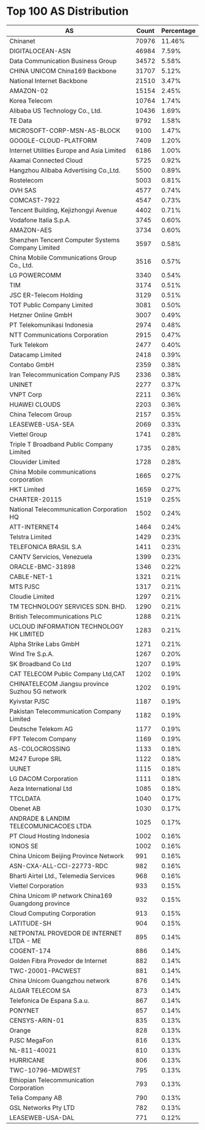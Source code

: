 # Top 100 AS Distribution
| AS | Count | Percentage |
|----|----|----|
| Chinanet | 70976 | 11.46% |
| DIGITALOCEAN-ASN | 46984 | 7.59% |
| Data Communication Business Group | 34572 | 5.58% |
| CHINA UNICOM China169 Backbone | 31707 | 5.12% |
| National Internet Backbone | 21510 | 3.47% |
| AMAZON-02 | 15154 | 2.45% |
| Korea Telecom | 10764 | 1.74% |
| Alibaba US Technology Co., Ltd. | 10436 | 1.69% |
| TE Data | 9792 | 1.58% |
| MICROSOFT-CORP-MSN-AS-BLOCK | 9100 | 1.47% |
| GOOGLE-CLOUD-PLATFORM | 7409 | 1.20% |
| Internet Utilities Europe and Asia Limited | 6186 | 1.00% |
| Akamai Connected Cloud | 5725 | 0.92% |
| Hangzhou Alibaba Advertising Co.,Ltd. | 5500 | 0.89% |
| Rostelecom | 5003 | 0.81% |
| OVH SAS | 4577 | 0.74% |
| COMCAST-7922 | 4547 | 0.73% |
| Tencent Building, Kejizhongyi Avenue | 4402 | 0.71% |
| Vodafone Italia S.p.A. | 3745 | 0.60% |
| AMAZON-AES | 3734 | 0.60% |
| Shenzhen Tencent Computer Systems Company Limited | 3597 | 0.58% |
| China Mobile Communications Group Co., Ltd. | 3516 | 0.57% |
| LG POWERCOMM | 3340 | 0.54% |
| TIM | 3174 | 0.51% |
| JSC ER-Telecom Holding | 3129 | 0.51% |
| TOT Public Company Limited | 3081 | 0.50% |
| Hetzner Online GmbH | 3007 | 0.49% |
| PT Telekomunikasi Indonesia | 2974 | 0.48% |
| NTT Communications Corporation | 2915 | 0.47% |
| Turk Telekom | 2477 | 0.40% |
| Datacamp Limited | 2418 | 0.39% |
| Contabo GmbH | 2359 | 0.38% |
| Iran Telecommunication Company PJS | 2336 | 0.38% |
| UNINET | 2277 | 0.37% |
| VNPT Corp | 2211 | 0.36% |
| HUAWEI CLOUDS | 2203 | 0.36% |
| China Telecom Group | 2157 | 0.35% |
| LEASEWEB-USA-SEA | 2069 | 0.33% |
| Viettel Group | 1741 | 0.28% |
| Triple T Broadband Public Company Limited | 1735 | 0.28% |
| Clouvider Limited | 1728 | 0.28% |
| China Mobile communications corporation | 1665 | 0.27% |
| HKT Limited | 1659 | 0.27% |
| CHARTER-20115 | 1519 | 0.25% |
| National Telecommunication Corporation HQ | 1502 | 0.24% |
| ATT-INTERNET4 | 1464 | 0.24% |
| Telstra Limited | 1429 | 0.23% |
| TELEFONICA BRASIL S.A | 1411 | 0.23% |
| CANTV Servicios, Venezuela | 1399 | 0.23% |
| ORACLE-BMC-31898 | 1346 | 0.22% |
| CABLE-NET-1 | 1321 | 0.21% |
| MTS PJSC | 1317 | 0.21% |
| Cloudie Limited | 1297 | 0.21% |
| TM TECHNOLOGY SERVICES SDN. BHD. | 1290 | 0.21% |
| British Telecommunications PLC | 1288 | 0.21% |
| UCLOUD INFORMATION TECHNOLOGY HK LIMITED | 1283 | 0.21% |
| Alpha Strike Labs GmbH | 1271 | 0.21% |
| Wind Tre S.p.A. | 1267 | 0.20% |
| SK Broadband Co Ltd | 1207 | 0.19% |
| CAT TELECOM Public Company Ltd,CAT | 1202 | 0.19% |
| CHINATELECOM Jiangsu province Suzhou 5G network | 1202 | 0.19% |
| Kyivstar PJSC | 1187 | 0.19% |
| Pakistan Telecommunication Company Limited | 1182 | 0.19% |
| Deutsche Telekom AG | 1177 | 0.19% |
| FPT Telecom Company | 1169 | 0.19% |
| AS-COLOCROSSING | 1133 | 0.18% |
| M247 Europe SRL | 1122 | 0.18% |
| UUNET | 1115 | 0.18% |
| LG DACOM Corporation | 1111 | 0.18% |
| Aeza International Ltd | 1085 | 0.18% |
| TTCLDATA | 1040 | 0.17% |
| Obenet AB | 1030 | 0.17% |
| ANDRADE & LANDIM TELECOMUNICACOES LTDA | 1025 | 0.17% |
| PT Cloud Hosting Indonesia | 1002 | 0.16% |
| IONOS SE | 1002 | 0.16% |
| China Unicom Beijing Province Network | 991 | 0.16% |
| ASN-CXA-ALL-CCI-22773-RDC | 982 | 0.16% |
| Bharti Airtel Ltd., Telemedia Services | 968 | 0.16% |
| Viettel Corporation | 933 | 0.15% |
| China Unicom IP network China169 Guangdong province | 932 | 0.15% |
| Cloud Computing Corporation | 913 | 0.15% |
| LATITUDE-SH | 904 | 0.15% |
| NETPONTAL PROVEDOR DE INTERNET LTDA - ME | 895 | 0.14% |
| COGENT-174 | 886 | 0.14% |
| Golden Fibra Provedor de Internet | 882 | 0.14% |
| TWC-20001-PACWEST | 881 | 0.14% |
| China Unicom Guangzhou network | 876 | 0.14% |
| ALGAR TELECOM SA | 873 | 0.14% |
| Telefonica De Espana S.a.u. | 867 | 0.14% |
| PONYNET | 857 | 0.14% |
| CENSYS-ARIN-01 | 835 | 0.13% |
| Orange | 828 | 0.13% |
| PJSC MegaFon | 816 | 0.13% |
| NL-811-40021 | 810 | 0.13% |
| HURRICANE | 806 | 0.13% |
| TWC-10796-MIDWEST | 795 | 0.13% |
| Ethiopian Telecommunication Corporation | 793 | 0.13% |
| Telia Company AB | 790 | 0.13% |
| GSL Networks Pty LTD | 782 | 0.13% |
| LEASEWEB-USA-DAL | 771 | 0.12% |

